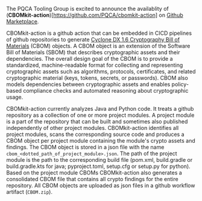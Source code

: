 The PQCA Tooling Group is excited to announce the availablity of
(**CBOMkit-action**)[https://github.com/PQCA/cbomkit-action] on
[Github Marketplace](https://github.com/marketplace/actions/cbomkit-action).

CBOMkit-action is a github action that can be embedded in CICD pipelines of github repositories to generate [Cyclone DX 1.6 Cryptography Bill of Materials](https://cyclonedx.org/docs/1.6/json) (CBOM) objects. A CBOM object is an extension of the Software Bill of Materials (SBOM) that describes cryptographic assets and their dependencies. The overall design goal of the CBOM is to provide a standardized, machine-readable format for collecting and representing cryptographic assets such as algorithms, protocols, certificates, and related cryptographic material (keys, tokens, secrets, or passwords). CBOM also models dependencies between cryptographic assets and enables policy-based compliance checks and automated reasoning about cryptographic usage.

CBOMkit-action currently analyzes Java and Python code. It treats a github repository as a collection of one or more project modules. A project module is a part of the repository that can be built and sometimes also published independently of other project modules. CBOMkit-action identifies all project modules, scans the corresponding source code and produces a CBOM object per project module containing the module's crypto assets and findings. The CBOM object is stored in a json file with the name `cbom_<dotted_path_of_project_module>.json`. The path of the project module is the path to the corresponding build file (pom.xml, build.gradle or build.gradle.kts for java; pyproject.toml, setup.cfg or setup.py for python). Based on the project module CBOMs CBOMkit-action also generates a consolidated CBOM file that contains all crypto findings for the entire repository. All CBOM objects are uploaded as json files in a github workflow artifact (`CBOM.zip`).

